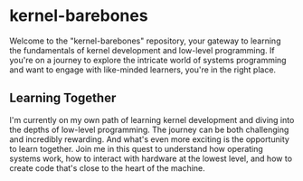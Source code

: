 # kernel-barebones

Welcome to the "kernel-barebones" repository, your gateway to learning the fundamentals of kernel development and low-level programming. If you're on a journey to explore the intricate world of systems programming and want to engage with like-minded learners, you're in the right place.

## Learning Together

I'm currently on my own path of learning kernel development and diving into the depths of low-level programming. The journey can be both challenging and incredibly rewarding. And what's even more exciting is the opportunity to learn together. Join me in this quest to understand how operating systems work, how to interact with hardware at the lowest level, and how to create code that's close to the heart of the machine.


